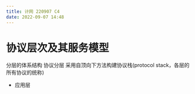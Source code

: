 ```yaml
---
title: 计网 220907 C4
date: 2022-09-07 14:48
---
```

# 协议层次及其服务模型
分层的体系结构
协议分层
采用自顶向下方法构建协议栈(protocol stack，各层的所有协议的统称)
- 应用层